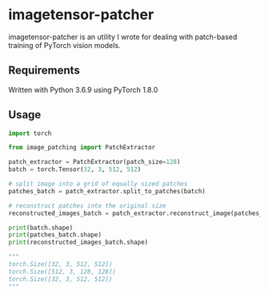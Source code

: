 # imagetensor-patcher

imagetensor-patcher is an utility I wrote for dealing with patch-based training of PyTorch vision models.

## Requirements
Written with Python 3.6.9 using PyTorch 1.8.0


## Usage

```python
import torch

from image_patching import PatchExtractor

patch_extractor = PatchExtractor(patch_size=128)
batch = torch.Tensor(32, 3, 512, 512)

# split image into a grid of equally sized patches
patches_batch = patch_extractor.split_to_patches(batch)

# reconstruct patches into the original size
reconstructed_images_batch = patch_extractor.reconstruct_image(patches_batch)

print(batch.shape)
print(patches_batch.shape)
print(reconstructed_images_batch.shape)

"""
torch.Size([32, 3, 512, 512])
torch.Size([512, 3, 128, 128])
torch.Size([32, 3, 512, 512])
"""

```

